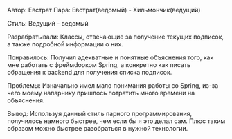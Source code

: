 Автор: Евстрат
Пара:
Евстрат(ведомый) - Хильмончик(ведущий)

Стиль:
Ведущий - ведомый

Разрабратывали:
Классы, отвечающие за получение текущих подписок, а также подробной информации о них.

Понравилось:
Получил адекватные и понятные объяснения того, как мне работать с фреймdорком Spring, а конкретно как писать обращения к backend для получения списка подписок.

Проблемы:
Изначально имел мало понимания работы со Spring, из-за чего моему напарнику пришлось потратить много времени на объяснения.

Вывод:
Используя данный стиль парного программирования, получилось намного быстрее, чем если бы я это делал сам. Плюс таким образом можно быстрее разобраться в нужной технологии. 
